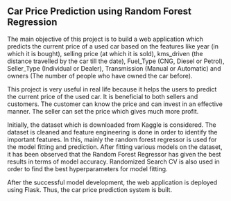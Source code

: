 ## Car Price Prediction using Random Forest Regression
The main objective of this project is to build a web application which predicts the current price of a used car based on the features like year (in which it is bought), selling price (at which it is sold), kms_driven (the distance travelled by the car till the date), Fuel_Type (CNG, Diesel or Petrol), Seller_Type (Individual or Dealer), Transmission (Manual or Automatic) and owners (The number of people who have owned the car before). 

This project is very useful in real life because it helps the users to predict the current price of the used car. It is beneficial to both sellers and customers. The customer can know the price and can invest in an effective manner. The seller can set the price which gives much more profit. 

Initially, the dataset which is downloaded from Kaggle is considered. The dataset is cleaned and feature engineering is done in order to identify the important features. In this, mainly the random forest regressor is used for the model fitting and prediction. After fitting various models on the dataset, it has been observed that the Random Forest Regressor has given the best results in terms of model accuracy. Randomized Search CV is also used in order to find the best hyperparameters for model fitting. 

After the successful model development, the web application is deployed using Flask. Thus, the car price prediction system is built.
